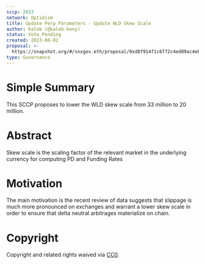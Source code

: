 ```yaml
---
sccp: 2033
network: Optimism
title: Update Perp Parameters - Update WLD Skew Scale
author: Kaleb (@kaleb-keny)
status: Vote_Pending
created: 2023-08-02
proposal: >-
  https://snapshot.org/#/snxgov.eth/proposal/0xd8f914f1c6f72c4ed89ac4ebc1c534eb945f2183575ac90f84c3bd72d9c25c12
type: Governance
---
```


# Simple Summary

This SCCP proposes to lower the WLD skew scale from 33 million to 20 million.

# Abstract

Skew scale is the scaling factor of the relevant market in the underlying currency for computing PD and Funding Rates

# Motivation

The main motivation is the recent review of data suggests that slippage is much more pronounced on exchanges and warrant a lower skew scale in order to ensure that delta neutral arbitrages materialize on chain.

# Copyright

Copyright and related rights waived via [CC0](https://creativecommons.org/publicdomain/zero/1.0/).


